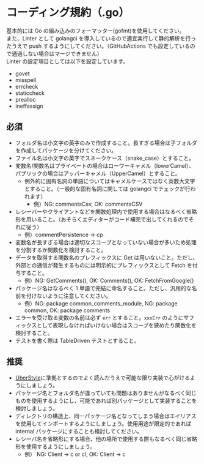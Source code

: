 # コーディング規約（.go）

基本的には Go の組み込みのフォーマッター(gofmt)を使用してください。  
また、Linter として golangci を導入しているので適宜実行して静的解析を行ったうえで push するようにしてください。（GitHubActions でも設定しているので通過しない場合はマージできません）  
Linter の設定項目としては以下を設定しています。

- govet
- misspell
- errcheck
- staticcheck
- prealloc
- ineffassign

## 必須

- フォルダ名は小文字の英字のみで作成すること。長すぎる場合は子フォルダを作成してパッケージを分けてください。
- ファイル名は小文字の英字でスネークケース（snake_case）とすること。
- 変数名/関数名はプライベートの場合はローワーキャメル（lowerCamel）、パブリックの場合はアッパーキャメル（UpperCamel）とすること。
  - 例外的に固有名詞の単語についてはキャメルケースではなく英数大文字とすること。（一般的な固有名詞に関しては golangci でチェックが行われます）
    - 例）NG: commentsCsv, OK: commentsCSV
- レシーバーやクライアントなどを関数処理内で使用する場合はなるべく省略形を用いること。（おそらくエディターがコード補完で出してくれるのでそれに従う）
  - 例）commentPersistence → cp
- 変数名が長すぎる場合は適切なスコープとなっていない場合が多いため処理を分割するか関数化を検討すること。
- データを取得する関数名のプレフィックスに Get は用いないこと。ただし、外部との通信が発生するものには明示的にプレフィックスとして Fetch を付与すること。
  - 例）NG: GetComments(), OK: Comments(), OK: FetchFromGoogle()
- パッケージ名はなるべく 1 単語で完結に命名すること。ただし、汎用的な名前を付けないように注意してください。
  - 例）NG: package common_comments_module, NG: package common, OK: package comments
- エラーを受け取る変数の名前は必ず `err` とすること。`xxxErr` のようにサフィックスとして表現しなければいけない場合はスコープを狭めたり関数化を検討すること。
- テストを書く際は TableDriven テストとすること。

## 推奨

- [UberStyle](https://github.com/knsh14/uber-style-guide-ja/blob/master/guide.md)に準拠とするのでよく読んだうえで可能な限り実装で心がけるようにしましょう。
- パッケージ名とフォルダ名が違っていても問題はありませんがなるべく同じものを使用するようにし、可能であれば別パッケージとして実装することを検討しましょう。
- ディレクトリの構造上、同一パッケージ名となってしまう場合はエイリアスを使用してインポートするようにしましょう。使用用途が限定的であれば internal パッケージにすることも検討してください。
- レシーバ名を省略形にする場合、他の場所で使用する際もなるべく同じ省略形を使用するようにしましょう。
  - 例） NG: Client → c or cl, OK: Client → c
